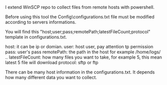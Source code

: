 I extend WinSCP repo to collect files from remote hosts with powershell.

Before using this tool the Config\configurations.txt file must be modified according to servers informations.

You will find this "host;user;pass;remotePath;latestFileCount;protocol" template in configurations.txt.

host: it can be ip or domian.
user: host user, pay attention tp permission
pass: user's pass
remotePath: the path in the host for example /home/logs/ ..
latestFileCount: how many files you want to take, for example 5, this mean latest 5 file will download
protocol: sftp or ftp

There can be many host information in the configurations.txt. It depends how many different data you want to collect.
